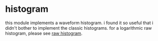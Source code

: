 # histogram

this module implements a waveform histogram.
i found it so useful that i didn't bother to implement the classic histograms.
for a logarithmic raw histogram, please see [raw histogram](../rawhist/readme.md).
